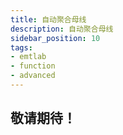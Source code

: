 ```yaml
---
title: 自动聚合母线
description: 自动聚合母线
sidebar_position: 10
tags:
- emtlab
- function
- advanced
---
```


## 敬请期待！

<!-- 

## 功能定义

## 文档摘要
本节介绍 EMTLab 自动聚合母线的方法，并以模板算例进行演示。
## 功能说明

### 应用场景

### 自动聚合母线原理

### 实现方法

## 案例
import Tabs from '@theme/Tabs';
import TabItem from '@theme/TabItem';

<Tabs>
<TabItem value="case1" label="长链配网系统自动聚合母线">


</TabItem>
</Tabs>


## 常见问题
自动聚合母线后，为什么产生了若干引脚悬空的报错？
:

为什么自动聚合母线功能没有起到效果？
: -->